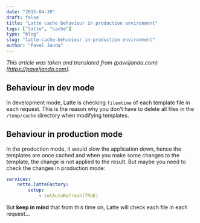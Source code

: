 ```yaml
---
date: "2015-04-30"
draft: false
title: "Latte cache behaviour in production environment"
tags: ["latte", "cache"]
type: "blog"
slug: "latte-cache-behaviour-in-production-environment"
author: "Pavel Janda"
---
```


*This article was taken and translated from (paveljanda.com)[https://paveljanda.com].*

## Behaviour in dev mode

In development mode, Latte is checking `filemtime` of each template file in each request. This is the reason why you don't have to delete all files in the `/temp/cache` directory when modifying templates.

## Behaviour in production mode

In the production mode, it would slow the application down, hence the templates are once cached and when you make some changes to the template, the change is not applied to the result. But maybe you need to check the changes in production mode:

```yml
services:
    nette.latteFactory:
        setup:
            - setAutoRefresh(TRUE)
```

But **keep in mind** that from this time on, Latte will check each file in each request...
